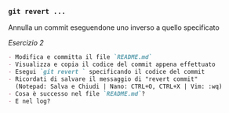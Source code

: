 ### `git revert ...`

Annulla un commit eseguendone uno inverso a quello specificato

_Esercizio 2_
```md
- Modifica e committa il file `README.md`
- Visualizza e copia il codice del commit appena effettuato
- Esegui `git revert ` specificando il codice del commit
- Ricordati di salvare il messaggio di "revert commit"
  (Notepad: Salva e Chiudi | Nano: CTRL+O, CTRL+X | Vim: :wq)
- Cosa è successo nel file `README.md`?
- E nel log?
```

<aside class="notes">
</aside>
